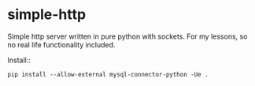 simple-http
===========

Simple http server written in pure python with sockets. For my lessons, so no real life functionality included.

Install::

    pip install --allow-external mysql-connector-python -Ue .

